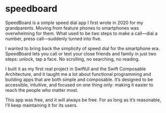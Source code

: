 # speedboard

SpeedBoard is a simple speed dial app I first wrote in 2020 for my grandparents. Moving from feature phones to smartphones was overwhelming for them. What used to be two steps to make a call—dial a number, press call—suddenly turned into five.

I wanted to bring back the simplicity of speed dial for the smartphone era. SpeedBoard lets you call or text your close friends and family in just two steps: unlock, tap a face. No scrolling, no searching, no reading.

I built it as my first real project in SwiftUI and the Swift Composable Architecture, and it taught me a lot about functional programming and building apps that are both simple and composable. It’s designed to be accessible, intuitive, and focused on one thing only: making it easier to reach the people who matter most.

This app was free, and it will always be free. For as long as it’s reasonable, I’ll keep maintaining it for its users. 
